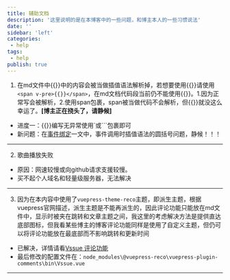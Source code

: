 ```yaml
---
title: 辅助文档
description: '这里说明的是在本博客中的一些问题，和博主本人的一些习惯说法'
date: ''
sidebar: 'left'
categories: 
 - help
tags: 
 - help
publish: true
---
```


1. 在md文件中<span v-pre>{{}}</span>中的内容会被当做插值语法解析掉，若想要使用<span v-pre>{{}}</span>请使用`<span v-pre>{{}}</span>`，在md文档代码段当前仍不能使用<span v-pre>{{}}</span>。1.因为正常写会被解析，2.使用span包裹，span被当做代码不会解析，但<span v-pre>{{}}</span>就没这么幸运了。**[博主正在挠头了，请静候]**
  + 进度一：{{}}编写无异常使用\`或\```包裹即可  
  + 新问题：在[事件绑定](../demo/basis/vueEvent.md)一文中，事件调用时插值语法的圆括号问题，静候！！！
*****
2. 歌曲播放失败
  + 原因：网速较慢或向github请求支援较慢。
  + 买不起个人域名和轻量级服务器，无法解决
*****
3. 因为在本内容中使用了`vuepress-theme-reco`主题，即派生主题，根据vuepress官网描述，派生主题是不能再派生的，因此评论功能只能放在md文件中，显示时被夹在跳转和文章主题之间，我这里的考虑解决方法是提供直达底部图标，但我看某些博主的博客评论功能同样是使用了自定义主题，但仍可以将评论功能放在最底部而不影响跳转和更新时间
  + 已解决，详情请看[Vssue 评论功能](https://zhuanlan.zhihu.com/p/475422369)
  + 最后修改的配置文件在：`node_modules\@vuepress-reco\vuepress-plugin-comments\bin\Vssue.vue`
*****




